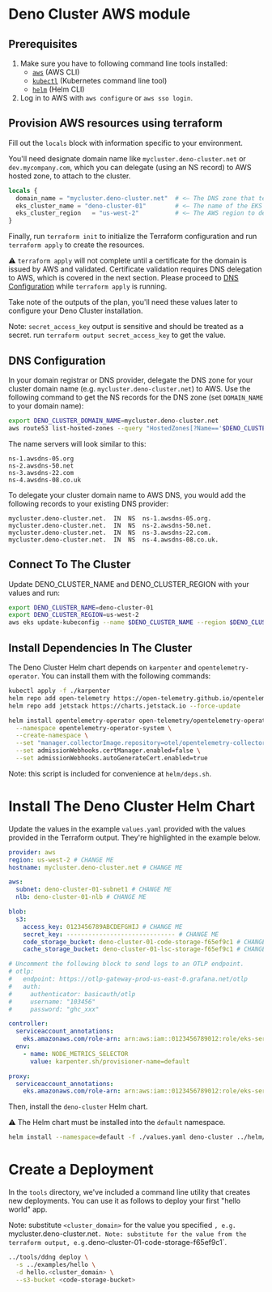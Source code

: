# Deno Cluster AWS module

## Prerequisites

1. Make sure you have to following command line tools installed:
   - [`aws`][aws] (AWS CLI)
   - [`kubectl`][kubectl] (Kubernetes command line tool)
   - [`helm`][helm] (Helm CLI)
2. Log in to AWS with `aws configure` or `aws sso login`.

## Provision AWS resources using terraform

Fill out the `locals` block with information specific to your environment.

You'll need designate domain name like
`mycluster.deno-cluster.net` or `dev.mycompany.com`, which you can delegate
(using an NS record) to AWS hosted zone, to attach to the cluster.

```terraform
locals {
  domain_name = "mycluster.deno-cluster.net"  # <— The DNS zone that terraform will create in AWS.
  eks_cluster_name = "deno-cluster-01"        # <— The name of the EKS cluster.
  eks_cluster_region   = "us-west-2"          # <— The AWS region to deploy to.
}
```

Finally, run `terraform init` to initialize the Terraform configuration and run
`terraform apply` to create the resources.

:warning: `terraform apply` will not complete until a certificate for the domain is
issued by AWS and validated. Certificate validation requires DNS delegation to
AWS, which is covered in the next section. Please proceed to [DNS Configuration](#dns-configuration)
while `terraform apply` is running.

Take note of the outputs of the plan, you'll need these values later to
configure your Deno Cluster installation.

Note: `secret_access_key` output is sensitive and should be treated as a
secret. run `terraform output secret_access_key` to get the value.

## DNS Configuration

In your domain registrar or DNS provider, delegate the DNS zone for your cluster
domain name (e.g. `mycluster.deno-cluster.net`) to AWS. Use the following command
to get the NS records for the DNS zone (set `DOMAIN_NAME` to your domain name):

```bash
export DENO_CLUSTER_DOMAIN_NAME=mycluster.deno-cluster.net
aws route53 list-hosted-zones --query "HostedZones[?Name=='$DENO_CLUSTER_DOMAIN_NAME.'].Id" --output text | xargs -I {} aws route53 get-hosted-zone --id {} --query "DelegationSet.NameServers" --output json | jq -r '.[]'

```

The name servers will look similar to this:

```
ns-1.awsdns-05.org
ns-2.awsdns-50.net
ns-3.awsdns-22.com
ns-4.awsdns-08.co.uk
```

To delegate your cluster domain name to AWS DNS, you would add the following
records to your existing DNS provider:

```
mycluster.deno-cluster.net.  IN  NS  ns-1.awsdns-05.org.
mycluster.deno-cluster.net.  IN  NS  ns-2.awsdns-50.net.
mycluster.deno-cluster.net.  IN  NS  ns-3.awsdns-22.com.
mycluster.deno-cluster.net.  IN  NS  ns-4.awsdns-08.co.uk.
```

## Connect To The Cluster

Update DENO_CLUSTER_NAME and DENO_CLUSTER_REGION with your values and run:

```bash
export DENO_CLUSTER_NAME=deno-cluster-01
export DENO_CLUSTER_REGION=us-west-2
aws eks update-kubeconfig --name $DENO_CLUSTER_NAME --region $DENO_CLUSTER_REGION
```

## Install Dependencies In The Cluster

The Deno Cluster Helm chart depends on `karpenter` and
`opentelemetry-operator`. You can install them with the following commands:

```bash
kubectl apply -f ./karpenter
helm repo add open-telemetry https://open-telemetry.github.io/opentelemetry-helm-charts --force-update
helm repo add jetstack https://charts.jetstack.io --force-update

helm install opentelemetry-operator open-telemetry/opentelemetry-operator \
  --namespace opentelemetry-operator-system \
  --create-namespace \
  --set "manager.collectorImage.repository=otel/opentelemetry-collector-k8s" \
  --set admissionWebhooks.certManager.enabled=false \
  --set admissionWebhooks.autoGenerateCert.enabled=true
```

Note: this script is included for convenience at `helm/deps.sh`.

# Install The Deno Cluster Helm Chart

Update the values in the example `values.yaml` provided with the values provided
in the Terraform output. They're highlighted in the example below.

```yaml
provider: aws
region: us-west-2 # CHANGE ME
hostname: mycluster.deno-cluster.net # CHANGE ME

aws:
  subnet: deno-cluster-01-subnet1 # CHANGE ME
  nlb: deno-cluster-01-nlb # CHANGE ME

blob:
  s3:
    access_key: 0123456789ABCDEFGHIJ # CHANGE ME
    secret_key: ------------------------------ # CHANGE ME
    code_storage_bucket: deno-cluster-01-code-storage-f65ef9c1 # CHANGE ME
    cache_storage_bucket: deno-cluster-01-lsc-storage-f65ef9c1 # CHANGE ME

# Uncomment the following block to send logs to an OTLP endpoint.
# otlp:
#   endpoint: https://otlp-gateway-prod-us-east-0.grafana.net/otlp
#   auth:
#     authenticator: basicauth/otlp
#     username: "103456"
#     password: "ghc_xxx"

controller:
  serviceaccount_annotations:
    eks.amazonaws.com/role-arn: arn:aws:iam::0123456789012:role/eks-service-account-f65ef9c1 # CHANGE ME
  env:
    - name: NODE_METRICS_SELECTOR
      value: karpenter.sh/provisioner-name=default

proxy:
  serviceaccount_annotations:
    eks.amazonaws.com/role-arn: arn:aws:iam::0123456789012:role/eks-service-account-f65ef9c1 # CHANGE ME
```

Then, install the `deno-cluster` Helm chart.

:warning: The Helm chart must be installed into the `default` namespace.

```bash
helm install --namespace=default -f ./values.yaml deno-cluster ../helm/deno-cluster
```

# Create a Deployment

In the `tools` directory, we've included a command line utility that creates new
deployments. You can use it as follows to deploy your first "hello world" app.

Note: substitute `<cluster_domain>` for the value you specified `, e.g. `mycluster.deno-cluster.net`.
Note: substitute `<code-storage-bucket>`for the value from the terraform output, e.g.`deno-cluster-01-code-storage-f65ef9c1`.

```bash
../tools/ddng deploy \
  -s ../examples/hello \
  -d hello.<cluster_domain> \
  --s3-bucket <code-storage-bucket>
```

[aws]: https://aws.amazon.com/cli/
[helm]: https://helm.sh/docs/intro/install/
[kubectl]: https://kubernetes.io/docs/tasks/tools/#kubectl
